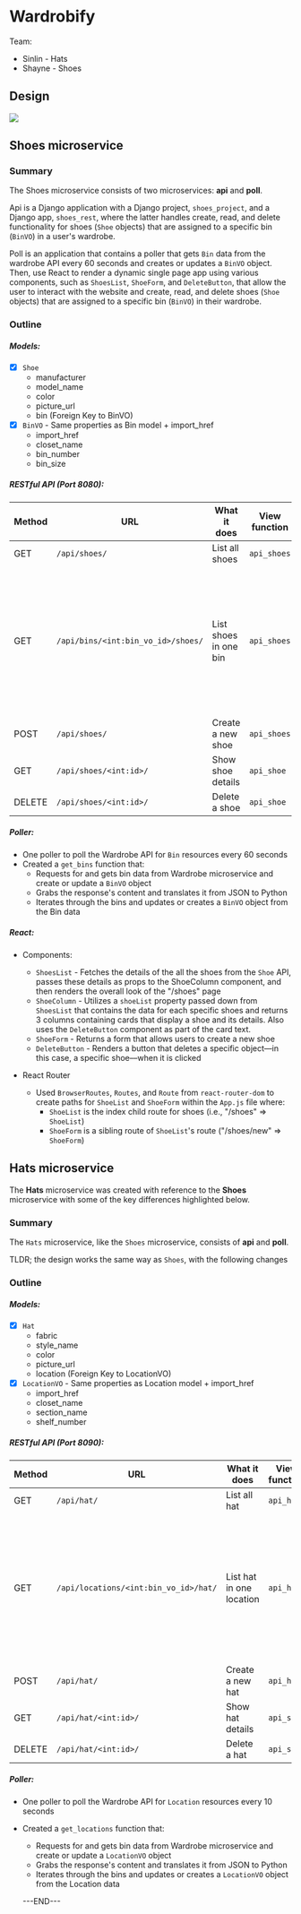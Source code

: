 # Wardrobify

Team:

* Sinlin - Hats
* Shayne - Shoes

## Design
<img src="/Microservice-Two-Shot-Diagram.png">

## Shoes microservice

### Summary
The Shoes microservice consists of two microservices: **api** and **poll**. 

Api is a Django application with a Django project, `shoes_project`, and a Django app, `shoes_rest`, where the latter handles create, read, and delete functionality for shoes (`Shoe` objects) that are assigned to a specific bin (`BinVO`) in a user's wardrobe. 

Poll is an application that contains a poller that gets `Bin` data from the wardrobe API every 60 seconds and creates or updates a `BinVO` object. Then, use React to render a dynamic single page app using various components, such as `ShoesList`, `ShoeForm`, and `DeleteButton`, that allow the user to interact with the website and create, read, and delete shoes (`Shoe` objects) that are assigned to a specific bin (`BinVO`) in their wardrobe.

### Outline
##### Models:

- [x] `Shoe`
  - manufacturer
  - model_name
  - color
  - picture_url
  - bin (Foreign Key to BinVO)
- [x] `BinVO` - Same properties as Bin model + import_href
  - import_href
  - closet_name
  - bin_number
  - bin_size

##### RESTful API (Port 8080):

| Method | URL | What it does | View function | Notes |
| ------ | ------ | ------ | ------ | ------ |
|   GET  |    `/api/shoes/`    |    List all shoes     | `api_shoes` |
| GET | `/api/bins/<int:bin_vo_id>/shoes/` | List shoes in one bin | `api_shoes` | Use in the back-end to double check which shoes were added to which bin |
|    POST    |   `/api/shoes/`     |    Create a new shoe    | `api_shoes` |
| GET | `/api/shoes/<int:id>/` | Show shoe details | `api_shoe` |
| DELETE | `/api/shoes/<int:id>/` | Delete a shoe | `api_shoe` |

##### Poller:
- One poller to poll the Wardrobe API for `Bin` resources every 60 seconds
- Created a `get_bins` function that:
  - Requests for and gets bin data from Wardrobe microservice and create or update a `BinVO` object
  - Grabs the response's content and translates it from JSON to Python
  - Iterates through the bins and updates or creates a `BinVO` object from the Bin data

##### React:
- Components:
  - `ShoesList` - Fetches the details of the all the shoes from the `Shoe` API, passes these details as props to the ShoeColumn component, and then renders the overall look of the "/shoes" page
  - `ShoeColumn` - Utilizes a `shoeList` property passed down from `ShoesList`  that contains the data for each specific shoes and returns 3 columns containing cards that display a shoe and its details. Also uses the `DeleteButton` component as part of the card text.
  - `ShoeForm` - Returns a form that allows users to create a new shoe
  - `DeleteButton` - Renders a button that deletes a specific object––in this case, a specific shoe––when it is clicked

- React Router
  - Used `BrowserRoutes`, `Routes`, and `Route` from  `react-router-dom` to create paths for `ShoeList` and `ShoeForm` within the `App.js` file where:
    - `ShoeList` is the index child route for shoes (i.e., "/shoes" => `ShoeList`)
    - `ShoeForm` is a sibling route of `ShoeList`'s route ("/shoes/new" => `ShoeForm`)

## Hats microservice

The **Hats** microservice was created with reference to the **Shoes** microservice with some of the key differences highlighted below.

### Summary
The `Hats` microservice, like the `Shoes` microservice, consists of **api** and **poll**. 

TLDR; the design works the same way as `Shoes`, with the following changes 

### Outline
##### Models:

- [x] `Hat`
  - fabric
  - style_name
  - color
  - picture_url
  - location (Foreign Key to LocationVO)
- [x] `LocationVO` - Same properties as Location model + import_href
  - import_href
  - closet_name
  - section_name
  - shelf_number

##### RESTful API (Port 8090):

| Method | URL | What it does | View function | Notes |
| ------ | ------ | ------ | ------ | ------ |
|   GET  |    `/api/hat/`    |    List all hat     | `api_hat` |
| GET | `/api/locations/<int:bin_vo_id>/hat/` | List hat in one location | `api_hat` | Use in the back-end to double check which hat were added to which location |
|    POST    |   `/api/hat/`     |    Create a new hat    | `api_hat` |
| GET | `/api/hat/<int:id>/` | Show hat details | `api_shoe` |
| DELETE | `/api/hat/<int:id>/` | Delete a hat | `api_shoe` |

##### Poller:
- One poller to poll the Wardrobe API for `Location` resources every 10 seconds
- Created a `get_locations` function that:
  - Requests for and gets bin data from Wardrobe microservice and create or update a `LocationVO` object
  - Grabs the response's content and translates it from JSON to Python
  - Iterates through the bins and updates or creates a `LocationVO` object from the Location data

  ---END---
